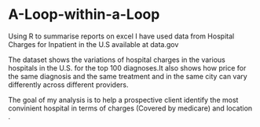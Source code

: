 # A-Loop-within-a-Loop
Using R to summarise reports on excel
I have used data from Hospital Charges for Inpatient in the U.S available at data.gov

The dataset shows the variations of hospital charges in the various hospitals in the U.S. for the top 100 diagnoses.It also shows how price for the same diagnosis and the same treatment and in the same city can vary differently across different providers.

The goal of my analysis is to help a prospective client identify the most convinient 
hospital in terms of charges (Covered by medicare) and location . 


